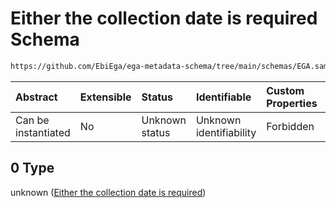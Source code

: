 # Either the collection date is required Schema

```txt
https://github.com/EbiEga/ega-metadata-schema/tree/main/schemas/EGA.sample.json#/properties/sample_collection/anyOf/0
```



| Abstract            | Extensible | Status         | Identifiable            | Custom Properties | Additional Properties | Access Restrictions | Defined In                                                                   |
| :------------------ | :--------- | :------------- | :---------------------- | :---------------- | :-------------------- | :------------------ | :--------------------------------------------------------------------------- |
| Can be instantiated | No         | Unknown status | Unknown identifiability | Forbidden         | Allowed               | none                | [EGA.sample.json\*](../../../schemas/EGA.sample.json "open original schema") |

## 0 Type

unknown ([Either the collection date is required](ega-17-properties-sample-collection-descriptor-anyof-either-the-collection-date-is-required.md))
